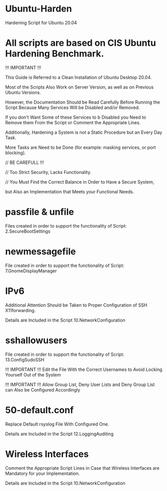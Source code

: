 # Ubuntu-Harden
Hardening Script for Ubuntu 20.04

All scripts are based on CIS Ubuntu Hardening Benchmark.
============================================================================================================================

!!! IMPORTANT !!!

This Guide is Referred to a Clean Installation of Ubuntu Desktop 20.04.

Most of the Scripts Also Work on Server Version, as well as on Previous Ubuntu Versions.

However, the Documentation Should be Read Carefully Before Running the Script Because Many Services Will be
Disabled and/or Removed.

If you don't Want Some of these Services to b Disabled you Need to Remove them From the Script or
Comment the Appropriate Lines.

Additionally, Hardening a System is not a Static Procedure but an Every Day Task.

More Tasks are Need to be Done (for example: masking services, or port blocking).

// BE CAREFULL !!!

// Too Strict Security, Lacks Functionality.

// You Must Find the Correct Balance in Order to Have a Secure System,

   but Also an Implementation that Meets your Functional Needs.

passfile & unfile
============================================================================================================================
Files created in order to support the functionality of Script: 2.SecureBootSettings

newmessagefile
============================================================================================================================
File created in order to support the functionality of Script: 7.GnomeDisplayManager

IPv6
============================================================================================================================
Additional Attention Should be Taken to Proper Configuration of SSH X11forwarding.

Details are Included in the Script 10.NetworkConfiguration

sshallowusers
============================================================================================================================
File created in order to support the functionality of Script: 13.ConfigSudoSSH

!!! IMPORTANT !!! Edit the File With the Correct Usernames to Avoid Locking Yourself Out of the System

!!! IMPORTANT !!! Allow Group List, Deny User Lists and Deny Group List can Also be Configured Accordingly

50-default.conf
============================================================================================================================
Replace Default rsyslog File With Configured One.

Details are Included in the Script 12.LoggingAuditing

Wireless Interfaces
============================================================================================================================
Comment the Appropriate Script Lines in Case that Wireless Interfaces are Mandatory for your Implementation.

Details are Included in the Script 10.NetworkConfiguration
